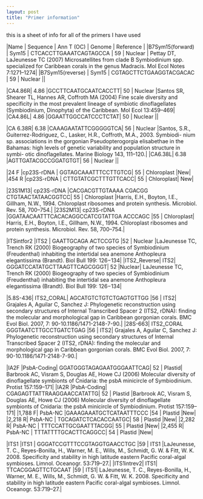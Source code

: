 ```yaml
---
layout: post
title: "Primer information"
---
```


this is a sheet of info for all of the primers I have used 


|Name	|		Sequence |	Ann T (OC)	|	Genome |	Reference |
|B7Sym15(forward) |	Sym15	|	CTCACCTTGAAATCAGTAGCCA |	59	|	Nuclear |	Pettay DT, LaJeunesse TC (2007) Microsatellites from clade B Symbiodinium spp. specialized for Caribbean corals in the genus Madracis. Mol Ecol Notes 7:1271–1274|
|B7Sym15(reverse) |	Sym15	|	CGTAGCTTCTGAAGGTACGACAC |	59	|	Nuclear	||
							
|CA4.86R|	4.86		|GCCTTCAATGCAATCACCTT|	50	|	Nuclear	|Santos SR, Shearer TL, Hannes AR, Coffroth MA (2004) Fine scale diversity and specificity in the most prevalent lineage of symbiotic dinoflagellates (Symbiodinium, Dinophyta) of the Caribbean. Mol Ecol 13:459–469|
|CA4.86L|	4.86		|GGAATTGGCCATCCCTCTAT|	50	|	Nuclear	||
						
|CA 6.38R|	6.38		|CAAAGAATATTCGGGGGTCA|	56	|	Nuclear	|Santos, S.R., Guiterrez-Rodriguez, C., Lasker, H.R., Coffroth, M.A., 2003. Symbiodi- nium sp. associations in the gorgonian Pseudopterogorgia elisabethae in the Bahamas: high levels of genetic variability and population structure in symbi- otic dinoflagellates. Marine Biology 143, 111–120.|
|CA6.38L|	6.38		|AGTTGATACGCCGGATGTGT|	56	|	Nuclear	||
							
|24 F	|cp23S-rDNA	|	GGTAGCAAATTTCCTTGTCG|	55	|	Chloroplast	|New|
|454 R	|cp23S-rDNA	|	CTTGTATCGCTTTGTTCACC|	55	|	Chloroplast|	New|
							
|23S1M13|	cp23S-rDNA	|CACGACGTTGTAAAA CGACGG CTGTAACTATAACGGTCC|	55	|	Chloroplast	|Harris, E.H., Boyton, I.E., Gillham, N.W., 1994. Chloroplast ribosomes and protein synthesis. Microbiol. Rev. 58, 700–754.|
|23S2M13|	cp23S-rDNA	|GGATAACAATTTCACACAGGCCATCGTATTGA ACCCAGC	|55	|	Chloroplast|	Harris, E.H., Boyton, I.E., Gillham, N.W., 1994. Chloroplast ribosomes and protein synthesis. Microbiol. Rev. 58, 700–754.|
							
|ITSintfor2	|ITS2	|	GAATTGCAGA ACTCCGTG	|52	|	Nuclear	|LaJeunesse TC, Trench RK (2000) Biogeography of two species of Symbiodinium (Freudenthal) inhabiting the intertidal sea anemone Anthopleura elegantissima (Brandt). Biol Bull 199: 126−134|
|ITS2_Reverse|	ITS2|	GGGATCCATATGCTTAAGTTCAGCGGGT|	52		|Nuclear|	LaJeunesse TC, Trench RK (2000) Biogeography of two species of Symbiodinium (Freudenthal) inhabiting the intertidal sea anemone Anthopleura elegantissima (Brandt). Biol Bull 199: 126−134|
							
|5.8S-436|	ITS2_CORAL|	AGCATGTCTGTCTGAGTGTTGG	|56	|	ITS2|	Grajales A, Aguilar C, Sanchez J: Phylogenetic reconstruction using secondary structures of Internal Transcribed Spacer 2 (ITS2, rDNA): finding the molecular and morphological gap in Caribbean gorgonian corals. BMC Evol Biol. 2007, 7: 90-10.1186/1471-2148-7-90.|
|28S-663|	ITS2_CORAL	GGGTAATCTTGCCTGATCTGAG	|56	|	ITS2|	Grajales A, Aguilar C, Sanchez J: Phylogenetic reconstruction using secondary structures of Internal Transcribed Spacer 2 (ITS2, rDNA): finding the molecular and morphological gap in Caribbean gorgonian corals. BMC Evol Biol. 2007, 7: 90-10.1186/1471-2148-7-90.|
							
|IA2F 	|PsbA-Coding|	GGATGGGTAGAGAATGGGAATTCAG|	52	|	Plastid|	Barbrook AC, Visram S, Douglas AE, Howe CJ (2006) Molecular diversity of dinoflagellate symbionts of Cnidaria: the psbA minicircle of Symbiodinium. Protist 157:159–171|
|IA2R 	|PsbA-Coding|	CGAGAGTTATTRAAGGAACCATATTG|	52	|	Plastid	|Barbrook AC, Visram S, Douglas AE, Howe CJ (2006) Molecular diversity of dinoflagellate symbionts of Cnidaria: the psbA minicircle of Symbiodinium. Protist 157:159–171|
|1,788 F|	PsbA-NC	   |GAAAGAAATGCTCATAATTTCCC	|54	|	Plastid	|New|
|2,218 R|	PsbA-NC	|	TGCAGATCTCACACCAATGC|	58	|	Plastid	|New|
|2,282 R|	PsbA-NC	|	TTTCCATTGCGAATTTACGG|	55	|	Plastid	|New|
|2,455 R|	PsbA-NC	|	TTTATTTTGCACTTCAGGCC|	54	|	Plastid	|New|
							
|ITS1	|ITS1	|	    GGGATCCGTTTCCGTAGGTGAACCTGC	|59	|	ITS1	|LaJeunesse, T. C., Reyes-Bonilla, H., Warner, M. E., Wills, M., Schmidt, G. W. & Fitt, W. K. 2008. Specificity and stability in high latitude eastern Pacific coral-algal symbioses. Limnol. Oceanogr. 53:719–27.|
|ITS1intrev2|	ITS1|	TTCACGGAGTTCTGCAAT	|59	|	ITS1|	LaJeunesse, T. C., Reyes-Bonilla, H., Warner, M. E., Wills, M., Schmidt, G. W. & Fitt, W. K. 2008. Specificity and stability in high latitude eastern Pacific coral-algal symbioses. Limnol. Oceanogr. 53:719–27.|